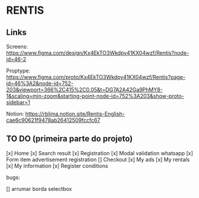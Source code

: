 # RENTIS

## Links 

Screens: https://www.figma.com/design/Kx4EkTO3Wkdpy41KX04wzf/Rentis?node-id=46-2

Proptype: https://www.figma.com/proto/Kx4EkTO3Wkdpy41KX04wzf/Rentis?page-id=46%3A2&node-id=752-203&viewport=366%2C415%2C0.05&t=DG7A2A42Ga9PhMY8-1&scaling=min-zoom&starting-point-node-id=752%3A203&show-proto-sidebar=1

Notion: https://rblima.notion.site/Rentis-English-cae6c90621f9478ab26412509fccfc67

## TO DO (primeira parte do projeto)

[x] Home
[x] Search result
[x] Registration
[x] Modal validation whatsapp
[x] Form item advertisement registration
[] Checkout
[x] My ads
[x] My rentals
[x] My information
[x] Register conditions


bugs: 

[] arrumar borda selectbox